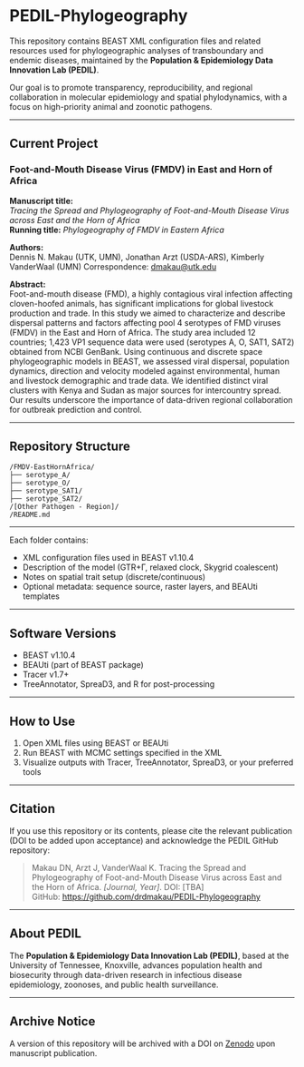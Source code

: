 # PEDIL-Phylogeography

This repository contains BEAST XML configuration files and related resources used for phylogeographic analyses of transboundary and endemic diseases, maintained by the **Population & Epidemiology Data Innovation Lab (PEDIL)**.

Our goal is to promote transparency, reproducibility, and regional collaboration in molecular epidemiology and spatial phylodynamics, with a focus on high-priority animal and zoonotic pathogens.

---

## Current Project

### Foot-and-Mouth Disease Virus (FMDV) in East and Horn of Africa

**Manuscript title:**  
*Tracing the Spread and Phylogeography of Foot-and-Mouth Disease Virus across East and the Horn of Africa*  
**Running title:** *Phylogeography of FMDV in Eastern Africa*

**Authors:**  
Dennis N. Makau (UTK, UMN), Jonathan Arzt (USDA-ARS), Kimberly VanderWaal (UMN)
Correspondence: dmakau@utk.edu

**Abstract:**  
Foot-and-mouth disease (FMD), a highly contagious viral infection affecting cloven-hoofed animals, has significant implications for global livestock production and trade. In this study we aimed to characterize and describe dispersal patterns and factors affecting pool 4 serotypes of FMD viruses (FMDV) in the East and Horn of Africa. The study area included 12 countries; 1,423 VP1 sequence data were used (serotypes A, O, SAT1, SAT2) obtained from NCBI GenBank. Using continuous and discrete space phylogeographic models in BEAST, we assessed viral dispersal, population dynamics, direction and velocity modeled against environmental, human and livestock demographic and trade data. We identified distinct viral clusters with Kenya and Sudan as major sources for intercountry spread. Our results underscore the importance of data-driven regional collaboration for outbreak prediction and control.

---

## Repository Structure
```
/FMDV-EastHornAfrica/
├── serotype_A/
├── serotype_O/
├── serotype_SAT1/
├── serotype_SAT2/
/[Other Pathogen - Region]/
/README.md
```


---

Each folder contains:
- XML configuration files used in BEAST v1.10.4
- Description of the model (GTR+Γ, relaxed clock, Skygrid coalescent)
- Notes on spatial trait setup (discrete/continuous)
- Optional metadata: sequence source, raster layers, and BEAUti templates

---

## Software Versions

- BEAST v1.10.4  
- BEAUti (part of BEAST package)  
- Tracer v1.7+  
- TreeAnnotator, SpreaD3, and R for post-processing

---

## How to Use

1. Open XML files using BEAST or BEAUti
2. Run BEAST with MCMC settings specified in the XML
3. Visualize outputs with Tracer, TreeAnnotator, SpreaD3, or your preferred tools

---

## Citation

If you use this repository or its contents, please cite the relevant publication (DOI to be added upon acceptance) and acknowledge the PEDIL GitHub repository:

> Makau DN, Arzt J, VanderWaal K. Tracing the Spread and Phylogeography of Foot-and-Mouth Disease Virus across East and the Horn of Africa. *[Journal, Year]*. DOI: [TBA]  
> GitHub: https://github.com/drdmakau/PEDIL-Phylogeography

---

## About PEDIL

The **Population & Epidemiology Data Innovation Lab (PEDIL)**, based at the University of Tennessee, Knoxville, advances population health and biosecurity through data-driven research in infectious disease epidemiology, zoonoses, and public health surveillance.

---

## Archive Notice

A version of this repository will be archived with a DOI on [Zenodo](https://zenodo.org/) upon manuscript publication.


